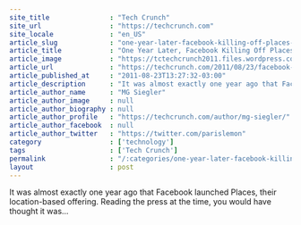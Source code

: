 ```yaml
---
site_title               : "Tech Crunch"
site_url                 : "https://techcrunch.com"
site_locale              : "en_US"
article_slug             : "one-year-later-facebook-killing-off-places-to-put-location-everywhere"
article_title            : "One Year Later, Facebook Killing Off Places …To Put Location Everywhere"
article_image            : "https://tctechcrunch2011.files.wordpress.com/2011/08/7vp3ccias2w.jpeg?w=482&h=329&crop=1"
article_url              : "https://techcrunch.com/2011/08/23/facebook-location-tagging/"
article_published_at     : "2011-08-23T13:27:32-03:00"
article_description      : "It was almost exactly one year ago that Facebook launched Places, their location-based offering. Reading the press at the time, you would have thought it was..."
article_author_name      : "MG Siegler"
article_author_image     : null
article_author_biography : null
article_author_profile   : "https://techcrunch.com/author/mg-siegler/"
article_author_facebook  : null
article_author_twitter   : "https://twitter.com/parislemon"
category                 : ['technology']
tags                     : ['Tech Crunch']
permalink                : "/:categories/one-year-later-facebook-killing-off-places-to-put-location-everywhere/"
layout                   : post
---
```


It was almost exactly one year ago that Facebook launched Places, their location-based offering. Reading the press at the time, you would have thought it was...
